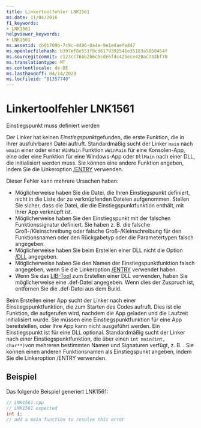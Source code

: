 ```yaml
---
title: Linkertoolfehler LNK1561
ms.date: 11/04/2016
f1_keywords:
- LNK1561
helpviewer_keywords:
- LNK1561
ms.assetid: cb0b709b-7c9c-4496-8a4e-9e1e4aefe447
ms.openlocfilehash: b397ef8e551f8cd6179392541e35183a5850454f
ms.sourcegitcommit: c123cc76bb2b6c5cde6f4c425ece420ac733bf70
ms.translationtype: MT
ms.contentlocale: de-DE
ms.lasthandoff: 04/14/2020
ms.locfileid: "81357748"
---
```

# <a name="linker-tools-error-lnk1561"></a>Linkertoolfehler LNK1561

Einstiegspunkt muss definiert werden

Der Linker hat keinen *Einstiegspunkt*gefunden, die erste Funktion, die in Ihrer ausführbaren Datei aufruft. Standardmäßig sucht der Linker `main` nach `wmain` einer oder einer `WinMain` Funktion `wWinMain` für eine Konsolen-App, eine oder eine Funktion für eine Windows-App oder `DllMain` nach einer DLL, die initialisiert werden muss. Sie können eine andere Funktion angeben, indem Sie die Linkeroption [/ENTRY](../../build/reference/entry-entry-point-symbol.md) verwenden.

Dieser Fehler kann mehrere Ursachen haben:

- Möglicherweise haben Sie die Datei, die Ihren Einstiegspunkt definiert, nicht in die Liste der zu verknüpfenden Dateien aufgenommen. Stellen Sie sicher, dass die Datei, die die Einstiegspunktfunktion enthält, mit Ihrer App verknüpft ist.
- Möglicherweise haben Sie den Einstiegspunkt mit der falschen Funktionssignatur definiert. Sie haben z. B. die falsche Groß-/Kleinschreibung oder falsche Groß-/Kleinschreibung für den Funktionsnamen oder den Rückgabetyp oder die Parametertypen falsch angegeben.
- Möglicherweise haben Sie beim Erstellen einer DLL nicht die Option [/DLL](../../build/reference/dll-build-a-dll.md) angegeben.
- Möglicherweise haben Sie den Namen der Einstiegspunktfunktion falsch angegeben, wenn Sie die Linkeroption [/ENTRY](../../build/reference/entry-entry-point-symbol.md) verwendet haben.
- Wenn Sie das [LIB-Tool](../../build/reference/lib-reference.md) zum Erstellen einer DLL verwenden, haben Sie möglicherweise eine .def-Datei angegeben. Wenn dies der Zuspruch ist, entfernen Sie die .def-Datei aus dem Build.

Beim Erstellen einer App sucht der Linker nach einer Einstiegspunktfunktion, die zum Starten des Codes aufruft. Dies ist die Funktion, die aufgerufen wird, nachdem die App geladen und die Laufzeit initialisiert wurde. Sie müssen eine Einstiegspunktfunktion für eine App bereitstellen, oder Ihre App kann nicht ausgeführt werden. Ein Einstiegspunkt ist für eine DLL optional. Standardmäßig sucht der Linker nach einer Einstiegspunktfunktion, die über einen `int main(int, char**)`von mehreren bestimmten Namen und Signaturen verfügt, z. B. . Sie können einen anderen Funktionsnamen als Einstiegspunkt angeben, indem Sie die Linkeroption /ENTRY verwenden.

## <a name="example"></a>Beispiel

Das folgende Beispiel generiert LNK1561:

```cpp
// LNK1561.cpp
// LNK1561 expected
int i;
// add a main function to resolve this error
```
